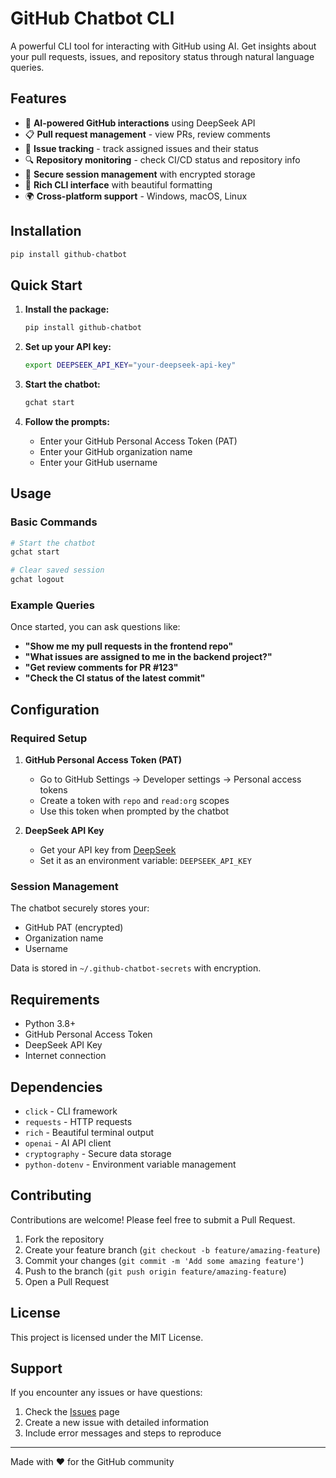 # GitHub Chatbot CLI

A powerful CLI tool for interacting with GitHub using AI. Get insights about your pull requests, issues, and repository status through natural language queries.

## Features

- 🤖 **AI-powered GitHub interactions** using DeepSeek API
- 📋 **Pull request management** - view PRs, review comments
- 🐛 **Issue tracking** - track assigned issues and their status
- 🔍 **Repository monitoring** - check CI/CD status and repository info
- 🔐 **Secure session management** with encrypted storage
- 🎨 **Rich CLI interface** with beautiful formatting
- 🌍 **Cross-platform support** - Windows, macOS, Linux

## Installation

```bash
pip install github-chatbot
```

## Quick Start

1. **Install the package:**
   ```bash
   pip install github-chatbot
   ```

2. **Set up your API key:**
   ```bash
   export DEEPSEEK_API_KEY="your-deepseek-api-key"
   ```

3. **Start the chatbot:**
   ```bash
   gchat start
   ```

4. **Follow the prompts:**
   - Enter your GitHub Personal Access Token (PAT)
   - Enter your GitHub organization name
   - Enter your GitHub username

## Usage

### Basic Commands

```bash
# Start the chatbot
gchat start

# Clear saved session
gchat logout
```

### Example Queries

Once started, you can ask questions like:

- **"Show me my pull requests in the frontend repo"**
- **"What issues are assigned to me in the backend project?"**
- **"Get review comments for PR #123"**
- **"Check the CI status of the latest commit"**

## Configuration

### Required Setup

1. **GitHub Personal Access Token (PAT)**
   - Go to GitHub Settings → Developer settings → Personal access tokens
   - Create a token with `repo` and `read:org` scopes
   - Use this token when prompted by the chatbot

2. **DeepSeek API Key**
   - Get your API key from [DeepSeek](https://platform.deepseek.com/)
   - Set it as an environment variable: `DEEPSEEK_API_KEY`

### Session Management

The chatbot securely stores your:
- GitHub PAT (encrypted)
- Organization name
- Username

Data is stored in `~/.github-chatbot-secrets` with encryption.

## Requirements

- Python 3.8+
- GitHub Personal Access Token
- DeepSeek API Key
- Internet connection

## Dependencies

- `click` - CLI framework
- `requests` - HTTP requests
- `rich` - Beautiful terminal output
- `openai` - AI API client
- `cryptography` - Secure data storage
- `python-dotenv` - Environment variable management

## Contributing

Contributions are welcome! Please feel free to submit a Pull Request.

1. Fork the repository
2. Create your feature branch (`git checkout -b feature/amazing-feature`)
3. Commit your changes (`git commit -m 'Add some amazing feature'`)
4. Push to the branch (`git push origin feature/amazing-feature`)
5. Open a Pull Request

## License

This project is licensed under the MIT License.

## Support

If you encounter any issues or have questions:

1. Check the [Issues](https://github.com/yourusername/github-chatbot/issues) page
2. Create a new issue with detailed information
3. Include error messages and steps to reproduce

---

Made with ❤️ for the GitHub community
